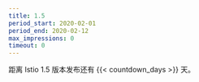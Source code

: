 ```yaml
---
title: 1.5
period_start: 2020-02-01
period_end: 2020-02-12
max_impressions: 0
timeout: 0
---
```


距离 Istio 1.5 版本发布还有 {{< countdown_days >}} 天。